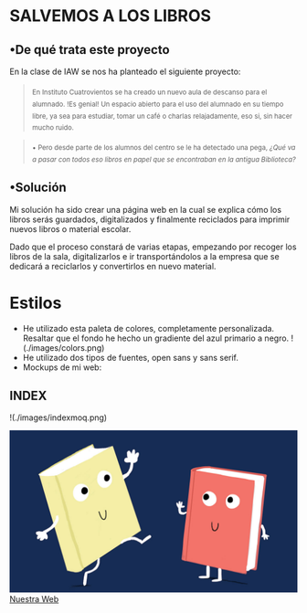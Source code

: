 # SALVEMOS A LOS LIBROS

## •De qué trata este proyecto

En la clase de IAW se nos ha planteado el siguiente proyecto:

> <sub>En Instituto Cuatrovientos se ha creado un nuevo aula de descanso para el alumnado. !Es genial! Un espacio abierto para el uso del alumnado en su tiempo libre, 
ya sea para estudiar, tomar un café o charlas relajadamente, eso si, sin hacer mucho ruido. </sub>

> <sub>• Pero desde parte de los alumnos del centro se le ha detectado una pega, _¿Qué va a pasar con todos eso libros en papel que se encontraban en la antigua Biblioteca?_ </sub>

## •Solución
Mi solución ha sido crear una página web en la cual se explica cómo los libros serás guardados, digitalizados y finalmente reciclados para imprimir nuevos libros o material escolar.  

Dado que el proceso constará de varias etapas, empezando por recoger los libros de la sala, digitalizarlos e ir transportándolos a la empresa que se dedicará a reciclarlos y convertirlos en nuevo material.

# Estilos
- He utilizado esta paleta de colores, completamente personalizada. Resaltar que el fondo he hecho un gradiente del azul primario a negro.
!(./images/colors.png)
- He utilizado dos tipos de fuentes, open sans y sans serif.
- Mockups de mi web:
## INDEX
!(./images/indexmoq.png)

![¡SALVEMOS LOS LIBROS!](./images/nadia-shireen-best-new-books-16x9.jpg)  
[Nuestra Web](index.html)

